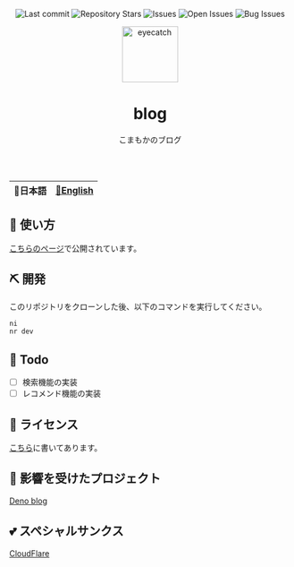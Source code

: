 <div align="center">

![Last commit](https://img.shields.io/github/last-commit/Comamoca/blog?style=flat-square)
![Repository Stars](https://img.shields.io/github/stars/Comamoca/blog?style=flat-square)
![Issues](https://img.shields.io/github/issues/Comamoca/blog?style=flat-square)
![Open Issues](https://img.shields.io/github/issues-raw/Comamoca/blog?style=flat-square)
![Bug Issues](https://img.shields.io/github/issues/Comamoca/blog/bug?style=flat-square)

<img src="https://emoji2svg.deno.dev/api/🦊" alt="eyecatch" height="100">

# blog

こまもかのブログ

<br>
<br>

</div>

<table>
  <thead>
    <tr>
      <th style="text-align:center">🍡日本語</th>
      <th style="text-align:center"><a href="README.md">🍔English</a></th>
    </tr>
  </thead>
</table>

<div align="center">

</div>

## 🚀 使い方

[こちらのページ](https://comamoca.pages.dev)で公開されています。

## ⛏️   開発

このリポジトリをクローンした後、以下のコマンドを実行してください。

```sh
ni
nr dev
```
## 📝 Todo

- [ ] 検索機能の実装
- [ ] レコメンド機能の実装

## 📜 ライセンス

[こちら](https://comamoca.pages.dev/info)に書いてあります。

## 👏 影響を受けたプロジェクト

[Deno blog](https://deno.land/x/blog@0.5.0)

## 💕 スペシャルサンクス

[CloudFlare](https://www.cloudflare.com/)
